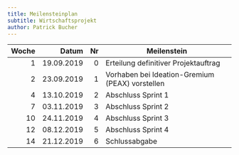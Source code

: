 ```yaml
---
title: Meilensteinplan
subtitle: Wirtschaftsprojekt
author: Patrick Bucher
---
```


| Woche |      Datum | Nr | Meilenstein                                     |
|------:|-----------:|---:|-------------------------------------------------|
|     1 | 19.09.2019 |  0 | Erteilung definitiver Projektauftrag            |
|     2 | 23.09.2019 |  1 | Vorhaben bei Ideation-Gremium (PEAX) vorstellen |
|     4 | 13.10.2019 |  2 | Abschluss Sprint 1                              |
|     7 | 03.11.2019 |  3 | Abschluss Sprint 2                              |
|    10 | 24.11.2019 |  4 | Abschluss Sprint 3                              |
|    12 | 08.12.2019 |  5 | Abschluss Sprint 4                              |
|    14 | 21.12.2019 |  6 | Schlussabgabe                                   |
